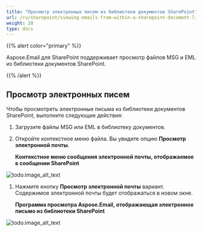 ```yaml
---
title: "Просмотр электронных писем из библиотеки документов SharePoint"
url: /ru/sharepoint/viewing-emails-from-within-a-sharepoint-document-library/
weight: 20
type: docs
---
```



{{% alert color="primary" %}}

Aspose.Email для SharePoint поддерживает просмотр файлов MSG и EML из библиотеки документов SharePoint.

{{% /alert %}}
## **Просмотр электронных писем**
Чтобы просмотреть электронные письма из библиотеки документов SharePoint, выполните следующие действия:

1. Загрузите файлы MSG или EML в библиотеку документов.
1. Откройте контекстное меню файла. Вы увидите опцию **Просмотр электронной почты**.

   **Контекстное меню сообщения электронной почты, отображаемое в сообщении SharePoint**

![todo:image_alt_text](viewing-emails-from-within-a-sharepoint-document-library_1.png)




1. Нажмите кнопку **Просмотр электронной почты** вариант. Содержимое электронной почты будет отображаться в новом окне.

   **Программа просмотра Aspose.Email, отображающая электронное письмо из библиотеки SharePoint**

![todo:image_alt_text](viewing-emails-from-within-a-sharepoint-document-library_2.png)
